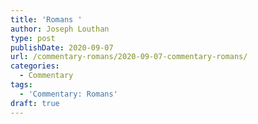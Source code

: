 ```yaml
---
title: 'Romans '
author: Joseph Louthan
type: post
publishDate: 2020-09-07
url: /commentary-romans/2020-09-07-commentary-romans/
categories:
  - Commentary
tags:
  - 'Commentary: Romans'
draft: true
---
```

